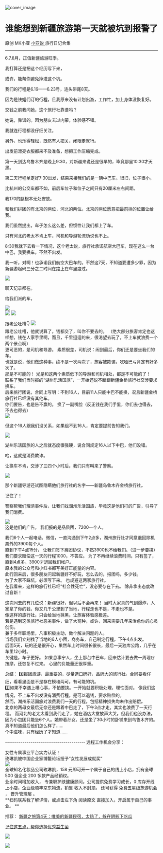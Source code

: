 ![cover_image](https://mmbiz.qpic.cn/mmbiz_jpg/A8SKDch4cJGFf6KQSibHvAiaGFEVGaMr1chSUKd60YCq01PxMrdD11EBIkoCOricXXHd44ib0OJpukNtZyRdLicj3ag/0?wx_fmt=jpeg)

#  谁能想到新疆旅游第一天就被坑到报警了

原创  MK小亚  [ 小亚说 ](https://mp.weixin.qq.com/mp/appmsgalbum?__biz=MzUxNDAwNTk0MQ==&action=getalbum&album_id=2876587720456847362#wechat_redirect) 旅行日记合集

__ _ _ _ _

  

6.7.8月，正值新疆旅游旺季。

  

我打算还是把这个经历写下来，

或许，能帮你避免掉进这个坑。

  

我们的行程是6.16——6.23号，连头带尾8天。

因为是铁姐们订的行程，且我原来没有计划出游，工作忙，加上身体没恢复好。

  

交钱之前我问她，这个旅行社靠谱吗？

她说，靠谱的。因为朋友去过内蒙，体验感不错。

我就连行程都没仔细关注。

另外，也乐得轻松，既然有人把关，闭眼走就行。

出发前漂亮衣服都来不及准备，想把工作压缩完成。

  

第一天到达乌鲁木齐是晚上9:30，对新疆来说还是很早的，毕竟那里10:30才天黑。

  

第二天行程单定好7:30出发，结果来接我们的是一辆中巴车。很旧，位子很小。

  

比杭州的公交车都不如，前后车位子和位子之间只有20厘米左右间距。

我170的腿根本无处安放。

  

和我们拼团的有北京的两位，河北的两位。北京的两位愿意把最前排的位置让给我。

我们虽然提出，车子怎么这么差，但惯性让我们都上了车。

  

只有河北的老太不肯上车，司机和导游轮流劝说也不上。

8:30我就下去看一下情况，这个老太说，旅行社承诺航空大巴车，现在这么一台中巴，我要换车，不然不出发。

  

我一听，对啊！也承诺我们航空大巴车的。不然这7天，不知道要遭多少罪，因为新疆游起码三分之二时间在路上在车里度过。

  

![](https://mmbiz.qpic.cn/mmbiz_jpg/A8SKDch4cJGFf6KQSibHvAiaGFEVGaMr1cfibx1SghBaUH5mrCaYrJzHXyxPmGhz6bOLyREFdLWtD2jHZksByaUug/640?wx_fmt=jpeg)  

  

  

聊天记录都在。

给我们派的车，

  

![](https://mmbiz.qpic.cn/mmbiz_jpg/A8SKDch4cJGFf6KQSibHvAiaGFEVGaMr1c7MFjjCYDic1JsQRHDz4AxTaNgeYsnIesAblfJaaRNiaoUbbPmvEpkLHA/640?wx_fmt=jpeg)  
![](https://mmbiz.qpic.cn/mmbiz_jpg/A8SKDch4cJGFf6KQSibHvAiaGFEVGaMr1cl7xnFMqMBv9GTq0nCMEnphyPHlqNFdzSDxLW0TXRqJqlYZje2eK4XQ/640?wx_fmt=jpeg)
![](https://mmbiz.qpic.cn/mmbiz_jpg/A8SKDch4cJGFf6KQSibHvAiaGFEVGaMr1csvFcaVbxTGAmKl9aK1EjyzPibpPECicw4vlg8u7HLKvibiauB6Hia7A2mOg/640?wx_fmt=jpeg)  
  
跟老公吐槽👇
![](https://mmbiz.qpic.cn/mmbiz_jpg/A8SKDch4cJGFf6KQSibHvAiaGFEVGaMr1crheeokRHxZe1EjiaOaSD3rQlELq87TXIzXZmI8hic365icUpEGaibfnLqg/640?wx_fmt=jpeg)  
跟老公吐槽，他就说算了，钱都交了，叫你不要去的。
（绝大部分旅客肯定也这样想，钱在人家手里啊，而且，千里迢迢的来，很渴望去玩了，不上车就浪费一个两个景点啊）  
更可恶的，是司机和导游。  素质很差，司机说：闹到最后，你们还是要坐我们的车。  
也就是说，他们做这种事，绝不是一次两次了，旅客被欺骗，吃哑巴亏肯定有好多次了。  
那是不可能的！  光是和这两个素质低下的导游和司机相处，都是不可能的了！  
联系了我们当时报的“湖州乐活国旅”，一开始还说不断跟新疆金桥旅行社交涉要求换车。  
后来旅行团说，合同上写明：不到16人，目前11人只能中巴不能换，况且新疆金桥旅行社已经没有其他车。  
你们要告，也是告不赢的。  换了一副嘴脸（反正钱在我们手里，你们去也得去，不去也得去）  
![](https://mmbiz.qpic.cn/mmbiz_jpg/A8SKDch4cJGFf6KQSibHvAiaGFEVGaMr1cwLLp3YLJSRaZNUP4vN1hrMR3XXEJicpzQM8nqmlzrOTXLd5GoNibqZ3w/640?wx_fmt=jpeg)  
  
但这个16人跟我们没关系，如果组不到16人，肯定要提前告知我们。  
  
![](https://mmbiz.qpic.cn/mmbiz_jpg/A8SKDch4cJGFf6KQSibHvAiaGFEVGaMr1cCnEBDuA0fgRyfKUOVibyH4rsebvOtdibGnqicjicyhzyUH7dfLFCS0jvGg/640?wx_fmt=jpeg)

  

  

湖州乐活国旅的人之后就态度很强硬，说合同规定16人以下中巴，他们没错。

  

哈，这就是消费欺诈。

  

让换车不肯，交涉了三四个小时后，我们只有叫来了警察。

  

![](https://mmbiz.qpic.cn/mmbiz_jpg/A8SKDch4cJGFf6KQSibHvAiaGFEVGaMr1cnxQKyWdDVvXzGKQoCFHCZpAyuKS5b6gphcPicnwCqn1ricC73WYKexeA/640?wx_fmt=jpeg)

  

那个新疆导游还试图隐瞒他们旅行社的名字——新疆乌鲁木齐金桥旅行社。

记住了！

  

警察帮我们理清事件后，让我们找湖州乐活国旅，毕竟这是他们打的广告，引导了我们消费。

  

![](https://mmbiz.qpic.cn/mmbiz_jpg/A8SKDch4cJGFf6KQSibHvAiaGFEVGaMr1cU0oAk3ryHcMb7PtosibvzaQkXR3eEmHkbibNfHEmOxeEiaTmu7SzHTOzg/640?wx_fmt=jpeg)  
这是他们的广告。  我们报的是品质团，7200一个人。  
  
我们6个人一起电话，微信，一直沟通到下午2点多，湖州旅行社才同意退回除机票外的3900每个人。  
直到下午4点15分，  让我们签下离团协议，不然3900也不给我们。（进一步要挟）  我们要求赔偿这一天的行程1000，不答应。
为了不再继续浪费时间，只有签了，直到4点多，3900才退回我们帐户。  
原本我的公众号和小红书都写美好正能量的内容。  
此行回来后，很多朋友问起新疆好不好玩，怎么去的，报团吗，多少钱。  
为了大家不踩坑，必须写下来。  也规避这两家旅行社。  
在我看来，这样的旅行社已经“社会性死亡”，没必要存在下去。  除非拿出态度改过自新！  
  
这次同去的有几位说：新疆很好，但以后不会再来！  当时大家真的气到爆炸，人家拿了你的钱，你又几千公里到了当地，行程走也不是，不走也不是。  
像这样的旅行社，只会给当地抹黑，让旅客体验感极差。  
若是遇到这类旅行社恶劣事件，做了大冤种，或许，回来需要几年来治愈你的心灵创伤。  
兼于多年职场里，凡事积极主动，做个解决问题的人。  
当场我们立刻找了当地的6人小团，商务车，自己制定行程，下午4点出发。  
后面5天，玩的还是很开心，果然车上时间很长很长，最后一天独库公路，几乎在车里12小时。  
关键是，车子更好。  如果息事宁人，坐上那台中巴车，回来估计要去做一周理疗按摩，还恢复不过来。  心里的负能量还很厚重。  
  
总结：  1️⃣报团旅游，最重要的，尽量选口碑好，品牌大的旅行社。合同要看仔细，看看里面是不是存在模棱两可，有可能的坑。  
2️⃣如果不幸遇上糟心事，不怕要挟。一开始就要积极处理，理性面对。  像我们这情况，不上车不出发没有消费行程，是可以退钱，要求赔偿的。  
然而，湖州乐活国旅对浪费我们一天的行程，包括精神损失均未作出赔偿。  
北京的两母女最后无奈还是跟着中巴走了，下午3点才走，其实也浪费了一天行程。
而河北的老太太看到我们走了，她在酒店大堂放声大哭，但我们也没办法，因为小包团只能坐6个人。她带着孙女，还是坐了30小时的卧铺来到乌鲁木齐的。真不知道最后他们怎么样了……  
个中滋味，只有经历了才知道……

  

  

\-----------------------------------------  远程工作机会分享：  
  
女性专属事业平台实力认证！  
玫琳凯被中国企业家博鳌论坛授予“女性发展成就奖”  
![](https://mmbiz.qpic.cn/mmbiz_jpg/A8SKDch4cJGnR41I5Dl9IuwiaHYx7825mM68DLlh5rkkJ0CicfyzASagdMUEZ2pNCZs13Ng5n6ehtuiaW1YJrziaHQ/640?wx_fmt=jpeg)  
全球知名化妆品公司玫琳凯，158 元即可开一个属于自己的线上小店，拥有全球 500 强企业 200 多款产品经销权。  
业余时间增加收入，  专兼职护肤健康顾问，公司提供免费学习成长，0 库存开线上小店，企业级顺丰京东物流，销售  收入不封顶。  还可获得
免费五星级旅游机会  ，  晋升管理层  。  
**扫码联系我了解详情，或点击左下角 阅读原文  直接加入，开启属于自己的事业。 **  
  

推荐： [ 新疆之旅第4天：唯美的新疆民宿，太热了，躲在阴影下吃瓜
](https://mp.weixin.qq.com/s?__biz=MzUxNDAwNTk0MQ==&mid=2247485486&idx=1&sn=a3af6a038d8acd334b96b570b0cd96d0&scene=21#wechat_redirect)

[ 记住这五点，帮你选择优秀益生菌
](https://mp.weixin.qq.com/s?__biz=MzUxNDAwNTk0MQ==&mid=2247485233&idx=1&sn=efe9ec91e7182377b80e92ccfcbbcbfe&scene=21#wechat_redirect)  

![](https://mmbiz.qpic.cn/mmbiz_gif/b96CibCt70iaZ7Bia3Wm91cEuWhERXfCYjTia9tf7aMjVBNRETSa2NpGjCV6tyNvgCLos8LBgwEgxcwaIw8zdOsG7A/640?wx_fmt=gif)

![](https://mmbiz.qpic.cn/mmbiz_jpg/A8SKDch4cJEicCnqTxiatgGquhIicZ1wJ1Dth5YOOzoYV7U4N3HmiaO0vVAzjOpBVdtF0gnL632Fc7HqiaDmgveQDEw/640?wx_fmt=jpeg)
